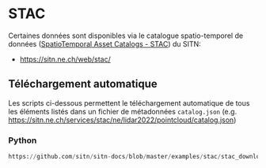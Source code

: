 # STAC

Certaines données sont disponibles via le catalogue spatio-temporel de données ([SpatioTemporal Asset Catalogs - STAC](https://stacspec.org/)) du SITN:

- https://sitn.ne.ch/web/stac/

## Téléchargement automatique

Les scripts ci-dessous permettent le téléchargement automatique de tous les éléments listés dans un fichier de métadonnées `catalog.json` (e.g. https://sitn.ne.ch/services/stac/ne/lidar2022/pointcloud/catalog.json)

### Python

```python reference title="/stac_download.py"
https://github.com/sitn/sitn-docs/blob/master/examples/stac/stac_download.py
```